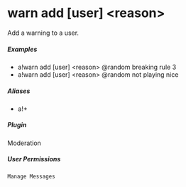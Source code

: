# warn add [user] &lt;reason&gt;

Add a warning to a user.
			

##### Examples

* a!warn add [user] &lt;reason&gt; @random breaking rule 3
* a!warn add [user] &lt;reason&gt; @random not playing nice


##### Aliases

* a!+


##### Plugin
Moderation


##### User Permissions
`Manage Messages`